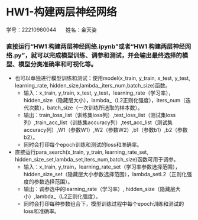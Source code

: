 # HW1-构建两层神经网络
学号：22210980044     &ensp; &ensp; 姓名：金天姿

### 直接运行“HW1 构建两层神经网络.ipynb”或者“HW1 构建两层神经网络.py”，就可以完成模型训练、调参和测试，并会输出最终选择的模型、模型分类准确率和可视化等。

* 也可以单独进行模型训练和测试：使用model(x_train, y_train, x_test, y_test, learning_rate, hidden_size,lambda_,iters_num,batch_size)函数。
    * 输入：x_train, y_train, x_test, y_test，learning_rate（学习率），hidden_size（隐藏层大小），lambda_（L2正则化强度），iters_num（迭代次数），batch_size（一次训练所选取的样本数）。
    * 输出：train_loss_list（训练集loss列）,test_loss_list（测试集loss列）,train_acc_list（训练集accuracy列）,test_acc_list（测试集accuracy列）,W1（参数W1）,W2（参数W2）,b1（参数b1）,b2（参数b2）。
    * 同时会打印每个epoch训练和测试的loss和准确率。
* 直接运行para_search(x_train, y_train, learning_rate_set, hidden_size_set,lambda_set,iters_num,batch_size)函数可用于调参。
    * 输入：x_train, y_train，learning_rate_set（学习率参数选择范围），hidden_size_set（隐藏层大小参数选择范围），lambda_setL2（正则化强度的参数选择范围）。
    * 输出：调参选中的learning_rate（学习率）, hidden_size（隐藏层大小）,lambda_（L2正则化强度）。
    * 同时会打印每种参数组合下，模型训练过程中每个epoch训练和测试的loss和准确率。
